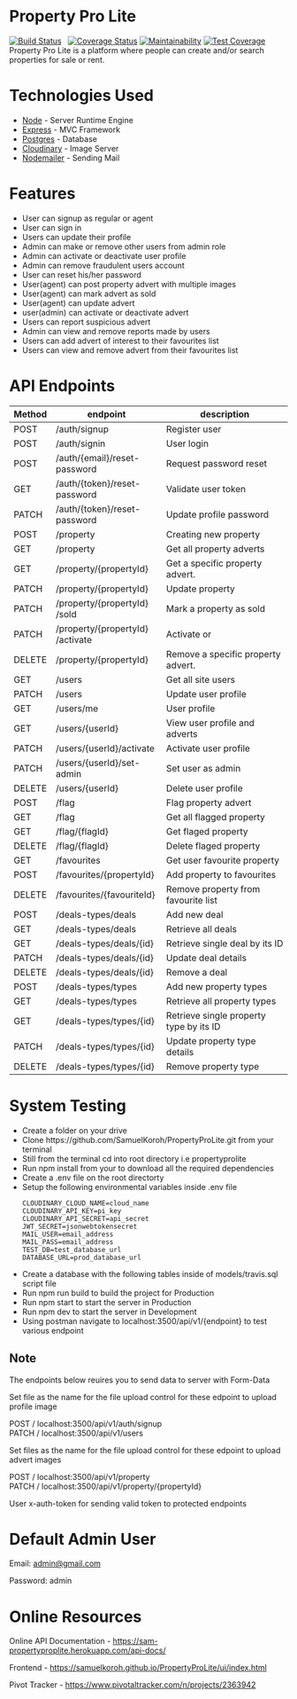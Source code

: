 # Property Pro Lite

[![Build Status](https://travis-ci.org/SamuelKoroh/PropertyProLite.svg?branch=develop)](https://travis-ci.org/SamuelKoroh/PropertyProLite)
&nbsp;&nbsp;[![Coverage Status](https://coveralls.io/repos/github/SamuelKoroh/PropertyProLite/badge.svg?branch=develop)](https://coveralls.io/github/SamuelKoroh/PropertyProLite?branch=develop)
[![Maintainability](https://api.codeclimate.com/v1/badges/a34a257084f542b845e9/maintainability)](https://codeclimate.com/github/SamuelKoroh/PropertyProLite/maintainability)
[![Test Coverage](https://api.codeclimate.com/v1/badges/a34a257084f542b845e9/test_coverage)](https://codeclimate.com/github/SamuelKoroh/PropertyProLite/test_coverage)<br/> Property Pro Lite is a platform where people can create and/or search properties for sale or rent.

# Technologies Used
<ul>
<li><a href='https://nodejs.org/en/' target='_blank' noreferral >Node</a> - Server Runtime Engine</li>
<li><a href='https://expressjs.com/' target='_blank' noreferral >Express</a> - MVC Framework</li>
<li><a href='https://www.postgresql.org/' target='_blank' noreferral >Postgres</a> - Database </li> 
<li><a href='https://cloudinary.com/' target='_blank' noreferral >Cloudinary</a> - Image Server </li> 
<li><a href='https://nodemailer.com/' target='_blank' noreferral >Nodemailer</a> - Sending Mail </li> 
</ul>

# Features
<ul>
<li>User can signup as regular or agent</li>
<li>User can sign in</li>
<li>Users can update their profile</li>
<li>Admin can make or remove other users from admin role</li>
<li>Admin can activate or deactivate user profile</li>
<li>Admin can remove fraudulent users account </li>
<li>User can reset his/her password </li>
<li>User(agent) can post property advert with multiple images</li>
<li>User(agent) can mark advert as sold</li>
<li>User(agent) can update advert</li>
<li>user(admin) can activate or deactivate advert</li>
<li>Users can report suspicious advert</li>
<li>Admin can view and remove reports made by users </li>
<li>Users can add advert of interest to their favourites list</li>
<li>Users can view and remove advert from their favourites list </li>
</ul>

# API Endpoints

| Method  | endpoint                          | description                             |
| ------- | --------------------------------- | --------------------------------------- |
| POST    | /auth​/signup                     | Register user                           |
| POST    | /auth​/signin                     | User login                              |
| POST    | /auth​/{email}​/reset-password    | Request password reset                  |
| GET     | /auth​/{token}​/reset-password    | Validate user token                     |
| PATCH   | /auth​/{token}​/reset-password    | Update profile password                 |
| POST    | /property                         | Creating new property                   |
| GET     | /property                         | Get all property adverts                |
| GET ​   | /property​/{propertyId}           | Get a specific property advert.         |
| PATCH   | ​/property​/{propertyId}          | Update property                         |
| PATCH   | /property​/{propertyId}​/sold     | Mark a property as sold                 |
| PATCH   | /property​/{propertyId}​/activate | Activate or                             | Deactivate suspicious advert |
| DELETE  | /property​/{propertyId}           | Remove a specific property advert.      |
| GET     | ​/users                           | Get all site users                      |
| PATCH   | ​/users                           | Update user profile                     |
| GET     | ​/users​/me                       | User profile                            |
| GET     | ​/users​/{userId}                 | View user profile and adverts           |
| PATCH   | ​/users​/{userId}​/activate       | Activate user profile                   |
| PATCH   | ​/users​/{userId}​/set-admin      | Set user as admin                       |
| DELETE  | /users​/{userId}                  | Delete user profile                     |
| POST    | /flag                             | Flag property advert                    |
| GET ​   | /flag                             | Get all flagged property                |
| GET ​   | /flag​/{flagId}                   | Get flaged property                     |
| DELETE  | /flag​/{flagId}                   | Delete flaged property                  |
| GET     | /favourites                       | Get user favourite property             |
| POST    | ​/favourites​/{propertyId}        | Add property to favourites              |
| DELETE  | /favourites​/{favouriteId}        | Remove property from favourite list     |
| POST    | /deals-types​/deals               | Add new deal                            |
| GET     | /deals-types​/deals               | Retrieve all deals                      |
| GET     | /deals-types​/deals​/{id}         | Retrieve single deal by its ID          |
| PATCH ​ | /deals-types​/deals​/{id}         | Update deal details                     |
| DELETE  | /deals-types​/deals​/{id}         | Remove a deal                           |
| POST ​  | /deals-types​/types               | Add new property types                  |
| GET     | /deals-types​/types               | Retrieve all property types             |
| GET     | /deals-types​/types​/{id}         | Retrieve single property type by its ID |
| PATCH   | /deals-types​/types​/{id}         | Update property type details            |
| DELETE  | /deals-types​/types​/{id}         | Remove property type                    |


# System Testing 
<ul>
<li>Create a folder on your drive</li>
<li>Clone https://github.com/SamuelKoroh/PropertyProLite.git from your terminal</li>
<li>Still from the terminal cd into root directory i.e propertyprolite </li>
<li>Run npm install from your to download all the required dependencies</li>
<li>Create a .env file on the root directorty</li>
<li>Setup the following environmental variables inside .env file 
<pre><code>CLOUDINARY_CLOUD_NAME=cloud_name
CLOUDINARY_API_KEY=pi_key
CLOUDINARY_API_SECRET=api_secret
JWT_SECRET=jsonwebtokensecret
MAIL_USER=email_address
MAIL_PASS=email_address
TEST_DB=test_database_url
DATABASE_URL=prod_database_url</code></pre>
</li>
<li>Create a database with the following tables inside of models/travis.sql script file</li>
<li>Run npm run build to build the project for Production</li>
<li>Run npm start to start the server in Production  </li>
<li>Run npm dev to start the server in Development  </li>
<li>Using postman navigate to localhost:3500/api/v1/{endpoint} to test various endpoint</li>
</ul>

## Note
The endpoints below reuires you to send data to server with Form-Data <br/>

Set file as the name for the file upload control for these edpoint to upload profile image

POST    / localhost:3500/api/v1/auth​/signup  
PATCH / localhost:3500/api/v1/​users <br/>

Set files as the name for the file upload control for these edpoint to upload advert images

POST / localhost:3500/api/v1/property​ <br/>
PATCH / localhost:3500/api/v1/property​/{propertyId}  <br/>

User x-auth-token for sending valid token to protected endpoints

# Default Admin User

Email: admin@gmail.com

Password: admin

# Online Resources

Online API Documentation - https://sam-propertyproplite.herokuapp.com/api-docs/ 

Frontend - https://samuelkoroh.github.io/PropertyProLite/ui/index.html

Pivot Tracker - https://www.pivotaltracker.com/n/projects/2363942